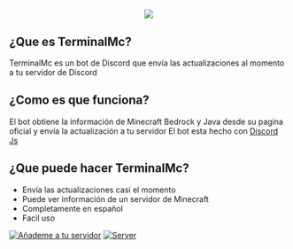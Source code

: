 <h1 align="center"><img src="https://media.discordapp.net/attachments/1060686069240172664/1070934265153458196/web_banner.png"></h1>

## ¿Que es TerminalMc?
TerminalMc es un bot de Discord que envía las actualizaciones al momento a tu servidor de Discord 

## ¿Como es que funciona?
El bot obtiene la información de Minecraft Bedrock y Java desde su pagina oficial y envía la actualización a tu servidor
El bot esta hecho con [Discord Js](https://github.com/discordjs/discord.js)

## ¿Que puede hacer TerminalMc?
- Envía las actualizaciones casi el momento
- Puede ver información de un servidor de Minecraft
- Completamente en español
- Facil uso


[![Añademe a tu servidor](https://badgen.net/badge/Añademe/📌/black?icon=discord)](https://discord.com/oauth2/authorize?client_id=1016056366063964181&scope=bot%20applications.commands&permissions=2146958847)
[![Server](https://badgen.net/badge/Soporté/🖥️/black?icon=discord)](https://discord.com/oauth2/authorize?client_id=1016056366063964181&scope=bot%20applications.commands&permissions=2146958847)